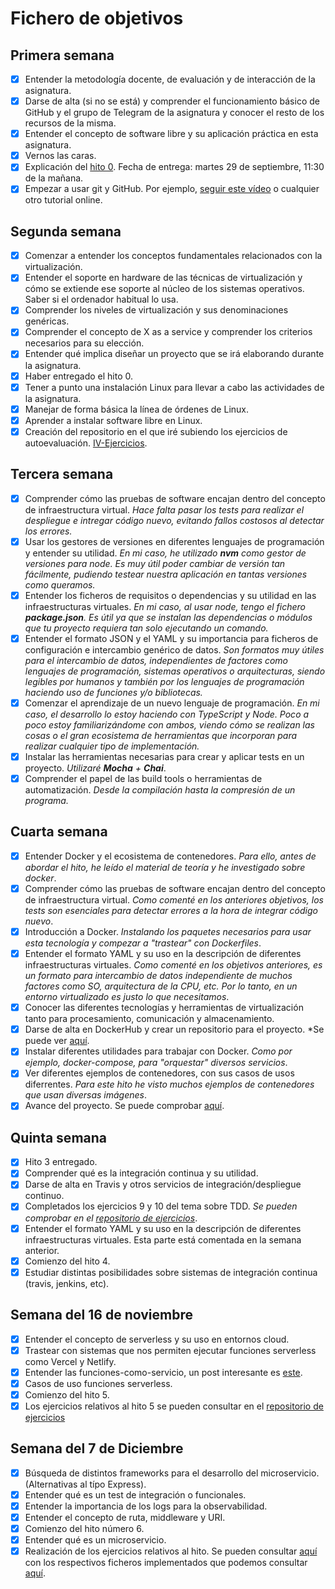 # Fichero de objetivos

## Primera semana

- [x] Entender la metodología docente, de evaluación y de interacción de la asignatura.
- [x] Darse de alta (si no se está) y comprender el funcionamiento básico de GitHub y el grupo de Telegram de la asignatura y conocer el resto de los recursos de la misma.
- [x] Entender el concepto de software libre y su aplicación práctica en esta asignatura.
- [x] Vernos las caras.
- [x] Explicación del [hito 0](http://jj.github.io/IV/documentos/proyecto/0.Repositorio). Fecha de entrega: martes 29 de septiembre, 11:30 de la mañana.
- [x] Empezar a usar git y GitHub. Por ejemplo, [seguir este vídeo](https://www.youtube.com/watch?v=gmXyJI01qa8) o cualquier otro tutorial online.

## Segunda semana

- [x] Comenzar a entender los conceptos fundamentales relacionados con la virtualización.
- [x] Entender el soporte en hardware de las técnicas de virtualización y cómo se extiende ese soporte al núcleo de los sistemas operativos. Saber si el ordenador habitual lo usa.
- [x] Comprender los niveles de virtualización y sus denominaciones genéricas.
- [x] Comprender el concepto de X as a service y comprender los criterios necesarios para su elección.
- [x] Entender qué implica diseñar un proyecto que se irá elaborando durante la asignatura.
- [x] Haber entregado el hito 0.
- [x] Tener a punto una instalación Linux para llevar a cabo las actividades de la asignatura.
- [x] Manejar de forma básica la línea de órdenes de Linux.
- [x] Aprender a instalar software libre en Linux.
- [x] Creación del repositorio en el que iré subiendo los ejercicios de autoevaluación. [IV-Ejercicios](https://github.com/sergiovp/IV-Ejercicios).

## Tercera semana

- [x] Comprender cómo las pruebas de software encajan dentro del concepto de infraestructura virtual. *Hace falta pasar los tests para realizar el despliegue e intregar código nuevo, evitando fallos costosos al detectar los errores.*
- [x] Usar los gestores de versiones en diferentes lenguajes de programación y entender su utilidad. *En mi caso, he utilizado **nvm** como gestor de versiones para node. Es muy útil poder cambiar de versión tan fácilmente, pudiendo testear nuestra aplicación en tantas versiones como queramos.*
- [x] Entender los ficheros de requisitos o dependencias y su utilidad en las infraestructuras virtuales. *En mi caso, al usar node, tengo el fichero **package.json**. Es útil ya que se instalan las dependencias o módulos que tu proyecto requiera tan solo ejecutando un comando.*
- [x] Entender el formato JSON y el YAML y su importancia para ficheros de configuración e intercambio genérico de datos. *Son formatos muy útiles para el intercambio de datos, independientes de factores como lenguajes de programación, sistemas operativos o arquitecturas, siendo legibles por humanos y también por los lenguajes de programación haciendo uso de funciones y/o bibliotecas.*
- [x] Comenzar el aprendizaje de un nuevo lenguaje de programación. *En mi caso, el desarrollo lo estoy haciendo con TypeScript y Node. Poco a poco estoy familiarizándome con ambos, viendo cómo se realizan las cosas o el gran ecosistema de herramientas que incorporan para realizar cualquier tipo de implementación.*
- [x] Instalar las herramientas necesarias para crear y aplicar tests en un proyecto. *Utilizaré **Mocha** + **Chai***.
- [x] Comprender el papel de las build tools o herramientas de automatización. *Desde la compilación hasta la compresión de un programa.*

## Cuarta semana

- [x] Entender Docker y el ecosistema de contenedores. *Para ello, antes de abordar el hito, he leído el material de teoría y he investigado sobre docker*.
- [x] Comprender cómo las pruebas de software encajan dentro del concepto de infraestructura virtual. *Como comenté en los anteriores objetivos, los tests son esenciales para detectar errores a la hora de integrar código nuevo*.
- [x] Introducción a Docker. *Instalando los paquetes necesarios para usar esta tecnología y compezar a "trastear" con Dockerfiles*.
- [x] Entender el formato YAML y su uso en la descripción de diferentes infraestructuras virtuales. *Como comenté en los objetivos anteriores, es un formato para intercambio de datos independiente de muchos factores como SO, arquitectura de la CPU, etc. Por lo tanto, en un entorno virtualizado es justo lo que necesitamos*.
- [x] Conocer las diferentes tecnologías y herramientas de virtualización tanto para procesamiento, comunicación y almacenamiento. 
- [x] Darse de alta en DockerHub y crear un repositorio para el proyecto. *Se puede ver [aquí](https://hub.docker.com/r/sergiovela/iv-organizeandgo).
- [x] Instalar diferentes utilidades para trabajar con Docker. *Como por ejemplo, docker-compose, para "orquestar" diversos servicios*.
- [x] Ver diferentes ejemplos de contenedores, con sus casos de usos diferrentes. *Para este hito he visto muchos ejemplos de contenedores que usan diversas imágenes*.
- [x] Avance del proyecto. Se puede comprobar [aquí](https://github.com/sergiovp/IV-OrganizeAndGo).

## Quinta semana

- [x] Hito 3 entregado.
- [x] Comprender qué es la integración continua y su utilidad.
- [x] Darse de alta en Travis y otros servicios de integración/despliegue continuo.
- [x] Completados los ejercicios 9 y 10 del tema sobre TDD. *Se pueden comprobar en el [repositorio de ejercicios](https://github.com/sergiovp/IV-Ejercicios/blob/main/Sesiones/sesión_hito_4.md)*. 
- [x] Entender el formato YAML y su uso en la descripción de diferentes infraestructuras virtuales. Esta parte está comentada en la semana anterior.
- [x] Comienzo del hito 4.
- [x] Estudiar distintas posibilidades sobre sistemas de integración continua (travis, jenkins, etc).

## Semana del 16 de noviembre

- [x] Entender el concepto de serverless y su uso en entornos cloud.
- [x] Trastear con sistemas que nos permiten ejecutar funciones serverless como Vercel y Netlify.
- [x] Entender las funciones-como-servicio, un post interesante es [este](https://sg.com.mx/revista/56/funciones-como-servicio).
- [x] Casos de uso funciones serverless.
- [x] Comienzo del hito 5.
- [x] Los ejercicios relativos al hito 5 se pueden consultar en el [repositorio de ejercicios](https://github.com/sergiovp/IV-Ejercicios/blob/main/Sesiones/sesión_hito_5.md)

## Semana del 7 de Diciembre

- [x] Búsqueda de distintos frameworks para el desarrollo del microservicio. (Alternativas al típo Express). 
- [x] Entender qué es un test de integración o funcionales.
- [x] Entender la importancia de los logs para la observabilidad.
- [x] Entender el concepto de ruta, middleware y URI.
- [x] Comienzo del hito número 6.
- [x] Entender qué es un microservicio.
- [x] Realización de los ejercicios relativos al hito. Se pueden consultar [aquí](https://github.com/sergiovp/IV-Ejercicios/blob/main/Sesiones/sesi%C3%B3n_hito_6.md) con los respectivos ficheros implementados que podemos consultar [aquí](https://github.com/sergiovp/IV-Ejercicios/tree/main/Sesiones/ficheros_hito_6).
